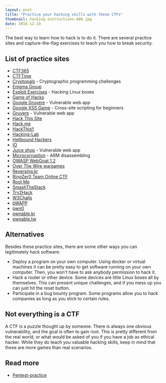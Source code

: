 ```yaml
---
layout: post
title: "Practice your hacking skills with these CTFs"
thumbnail: hacking-instructions-480.jpg
date: 2018-12-19
---
```


The best way to learn how to hack is to do it. There are several practice sites and capture-the-flag exercises to teach you how to break security.

<!-- photo source: https://www.flickr.com/photos/bike/5721135130 -->

## List of practice sites

* [CTF365](https://ctf365.com/)
* [CTFTime](https://ctftime.org/)
* [Cryptopals](https://cryptopals.com/) - Cryptographic programming challenges
* [Enigma Group](https://www.enigmagroup.org/)
* [Exploit Exercises](https://exploit-exercises.com/) - Hacking Linux boxes
* [Game of Hacks](http://www.gameofhacks.com/)
* [Google Gruyere](http://google-gruyere.appspot.com/) - Vulnerable web app
* [Google XSS Game](https://xss-game.appspot.com/) - Cross-site scripting for beginners
* [Gruyere](http://google-gruyere.appspot.com/) - Vulnerable web app
* [Hack This Site](https://www.hackthissite.org/)
* [Hack.me](https://hack.me/)
* [HackThis!!](https://www.hackthis.co.uk/)
* [Hacking-Lab](https://www.hacking-lab.com/index.html)
* [Hellbound Hackers ](https://www.hellboundhackers.org/)
* [IO](http://io.netgarage.org/)
* [Juice shop](https://github.com/bkimminich/juice-shop) - Vulnerable web app
* [Microcorruption](https://microcorruption.com/) - ARM disassembling
* [OWASP WebGoat 1.2](https://www.owasp.org/index.php/Category:OWASP_WebGoat_Project)
* [Over The Wire wargames](http://overthewire.org/wargames/)
* [Reversing.kr](http://reversing.kr/)
* [RingZer0 Team Online CTF](https://ringzer0team.com/)
* [Root Me](https://www.root-me.org/)
* [SmashTheStack](http://smashthestack.org/)
* [Try2Hack](http://www.try2hack.nl/)
* [W3Challs](https://w3challs.com/)
* [bWAPP](http://www.itsecgames.com/)
* [pwn0](https://pwn0.com/)
* [pwnable.kr](http://pwnable.kr/)
* [pwnable.tw](https://pwnable.tw/)

## Alternatives

Besides these practice sites, there are some other ways you can legitimately hack software:

* Deploy a program on your own computer. Using docker or virtual machines it can be pretty easy to get software running on your own computer. Then, you won't have to ask anybody permission to hack it.
* Hack a router or other device. Some devices are little Linux boxes all by themselves. This can present unique challenges, and if you mess up you can just hit the reset button.
* Participate in a bug bounty program. Some programs allow you to hack companies as long as you stick to certain rules.

## Not everything is a CTF

A CTF is a puzzle thought up by someone. There is always one obvious vulnerability, and the goal is often to gain root. This is pretty different from the real world, or what would be asked of you if you have a job as ethical hacker. While they do teach you valuable hacking skills, keep in mind that these are more games than real scenarios.

## Read more

* [Pentest-practice](https://github.com/roya0045/Pentest-practice)

